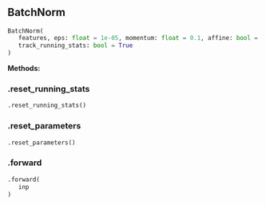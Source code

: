 #


## BatchNorm
```python 
BatchNorm(
   features, eps: float = 1e-05, momentum: float = 0.1, affine: bool = True,
   track_running_stats: bool = True
)
```




**Methods:**


### .reset_running_stats
```python
.reset_running_stats()
```


### .reset_parameters
```python
.reset_parameters()
```


### .forward
```python
.forward(
   inp
)
```

